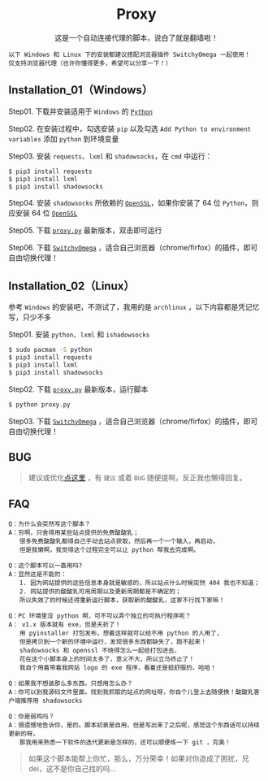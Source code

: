 ﻿<h1 align="center">Proxy</h1>

<p align="center">这是一个自动连接代理的脚本，说白了就是翻墙啦！</p>


```doc
以下 Windows 和 Linux 下的安装都建议搭配浏览器插件 SwitchyOmega 一起使用！
仅支持浏览器代理（也许你懂得更多，希望可以分享一下！）
```

## Installation_01（Windows）

Step01. 下载并安装适用于 `Windows` 的 [`Python`][Python]

Step02. 在安装过程中，勾选安装 `pip` 以及勾选 `Add Python to environment variables` 添加 `python` 到环境变量

Step03. 安装 `requests`、`lxml` 和 `shadowsocks`，在 `cmd` 中运行：
```bash
$ pip3 install requests
$ pip3 install lxml
$ pip3 install shadowsocks
```

Step04. 安装 `shadowsocks` 所依赖的 [`OpenSSL`][OpenSSL]，如果你安装了 64 位 `Python`，则应安装 64 位 [`OpenSSL`][OpenSSL]

Step05. 下载 [`proxy.py`][proxy] 最新版本，双击即可运行

Step06. 下载 [`SwitchyOmega`][SwitchyOmega] ，适合自己浏览器（chrome/firfox）的插件，即可自由切换代理！


## Installation_02（Linux）

参考 `Windows` 的安装吧，不测试了，我用的是 `archlinux` ，以下内容都是凭记忆写，只少不多

Step01. 安装 `python`、`lxml` 和 `ishadowsocks`
```bash
$ sudo pacman -S python
$ pip3 install requests
$ pip3 install lxml
$ pip3 install shadowsocks
```

Step02. 下载 [`proxy.py`][proxy] 最新版本，运行脚本
```bash
$ python proxy.py
```

Step03. 下载 [`SwitchyOmega`][SwitchyOmega] ，适合自己浏览器（chrome/firfox）的插件，即可自由切换代理！


## BUG
> 建议或优化[点这里][Issues] ，有 `建议` 或着 `BUG` 随便提啊，反正我也懒得回复。


## FAQ

```doc
Q：为什么会突然写这个脚本？
A：穷啊，只舍得用某些站点提供的免费酸酸乳；
   很多免费酸酸乳都得自己手动去站点获取，然后再一个一个输入，再启动，
   但是我懒啊，我觉得这个过程完全可以让 python 帮我去完成啊。
```

```doc
Q：这个脚本可以一直用吗?
A：显然这是不能的：
   1. 因为网站提供的这些信息本身就是敏感的，所以站点什么时候突然 404 我也不知道；
   2. 网站提供的酸酸乳可用周期以及更新周期都是不确定的；
   所以失效了的时候还得重新运行脚本，获取新的酸酸乳，这家不行找下家嘛！
```

```doc
Q：PC 环境里没 python 啊，可不可以弄个独立的可执行程序呢？
A： v1.x 版本就有 exe，但是夭折了！
   用 pyinstaller 打包发布，想着这样就可以给不用 python 的人用了，
   但是拷贝到一个新的环境中运行，发现很多东西都缺失了，跑不起来！
   shadowsocks 和 openssl 不晓得怎么一起给打包进去，
   花在这个小脚本身上的时间太多了，意义不大，所以立马终止了！
   我自个用着带着我网站 logo 的 exe 程序，看着还是挺舒服的，哈哈！
```

```doc
Q：如果我不想装那么多东西，只想用怎么办？
A：你可以到我源码文件里面，找到我抓取的站点的网址呀，你自个儿登上去随便换！酸酸乳客户端推荐用 shadowsocks
```

```doc
Q：你是弱鸡吗？
A：很遗憾地告诉你，是的。脚本初衷是自用，但是写出来了之后呢，感觉这个东西话可以持续更新的呀，
   那我用来熟悉一下软件的迭代更新是怎样的，还可以顺便练一下 git ，完美！
```

> 如果这个脚本能帮上你忙，那么，万分荣幸！如果对你造成了困扰，兄dei，这不是你自己找的吗...



[SwitchyOmega]:https://github.com/FelisCatus/SwitchyOmega
[Install-Shadowsocks-Server-on-Windows]:https://github.com/shadowsocks/shadowsocks/wiki/Install-Shadowsocks-Server-on-Windows
[Python]:https://www.python.org/downloads/windows/
[OpenSSL]:https://slproweb.com/products/Win32OpenSSL.html
[proxy]:https://github.com/demotogrn/sslocal/releases
[Issues]:https://github.com/demotogrn/sslocal/issues/new
